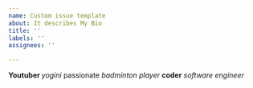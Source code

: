 ```yaml
---
name: Custom issue template
about: It describes My Bio
title: ''
labels: ''
assignees: ''

---
```


<b> Youtuber </b>
<i>yogini</i>
<a> passionate</a>
<em> badminton player </em>
<b>coder</b>
<i>software engineer</i>
